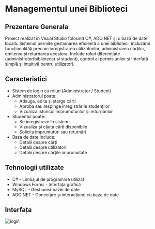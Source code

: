 # Managementul unei Biblioteci
## Prezentare Generala
Proiect realizat în Visual Studio folosind C#, ADO.NET și o bază de date locală. Sistemul permite gestionarea eficientă a unei biblioteci, incluzând funcționalități precum înregistrarea utilizatorilor, administrarea cărților, emiterea și returnarea acestora. Include roluri diferențiate (administrator/bibliotecar și student), control al permisiunilor și interfață simplă și intuitivă pentru utilizatori.
## Caracteristici
* Sistem de login cu roluri (Administrator / Student)
* Administratorul poate:
  - Adauga, edita și șterge cărți
  - Aproba sau respinge înregistrările studenților
  - Vizualiza istoricul împrumuturilor și returnărilor
* Studentul poate:
  - Se înregistreze în sistem
  - Vizualiza și căuta cărți disponibile
  - Solicita împrumuturi sau returnări
* Baza de date include:
  - Detalii despre cărți
  - Detalii despre utilizatori
  - Detalii despre cărțile împrumutate
## Tehnologii utilizate
* C# - Limbajul de programare utilizat
* Windows Forms - Interfața grafică
* MySQL - Gestiunea bazei de date 
* ADO.NET - Conectare și interacțiune cu baza de date
## Interfața
![login](https://github.com/user-attachments/assets/e1b9e06b-ed40-4dec-9363-5070b7ab3533)



  

